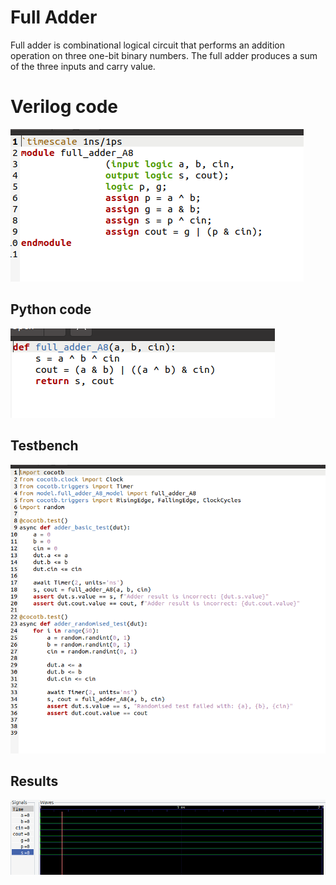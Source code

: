 # Full Adder

Full adder is combinational logical circuit that performs an addition operation on three one-bit binary numbers. The full adder produces a sum of the three inputs and carry value.


# Verilog code
![img](/Img/FA1.png)


## Python code
![img](/Img/FA2.png)

## Testbench
![img](/Img/FA3.png)

## Results
![img](/Img/FA4.png)
